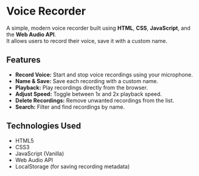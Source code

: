 # Voice Recorder

A simple, modern voice recorder built using **HTML**, **CSS**, **JavaScript**, and the **Web Audio API**.  
It allows users to record their voice, save it with a custom name.

## Features

-  **Record Voice:** Start and stop voice recordings using your microphone.
-  **Name & Save:** Save each recording with a custom name.
-  **Playback:** Play recordings directly from the browser.
-  **Adjust Speed:** Toggle between 1x and 2x playback speed.
-  **Delete Recordings:** Remove unwanted recordings from the list.
-  **Search:** Filter and find recordings by name.

## Technologies Used

- HTML5
- CSS3
- JavaScript (Vanilla)
- Web Audio API
- LocalStorage (for saving recording metadata)

